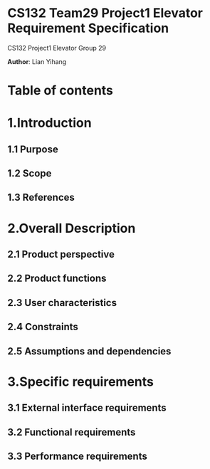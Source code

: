 # CS132 Team29 Project1 Elevator Requirement Specification

CS132 Project1 Elevator Group 29

**Author**: Lian Yihang 



# Table of contents



# 1.Introduction



## 1.1 Purpose



## 1.2 Scope



## 1.3 References



# 2.Overall Description



## 2.1 Product perspective



## 2.2 Product functions



## 2.3 User characteristics



## 2.4 Constraints



## 2.5 Assumptions and dependencies



# 3.Specific requirements



## 3.1 External interface requirements



## 3.2 Functional requirements



## 3.3  Performance requirements



